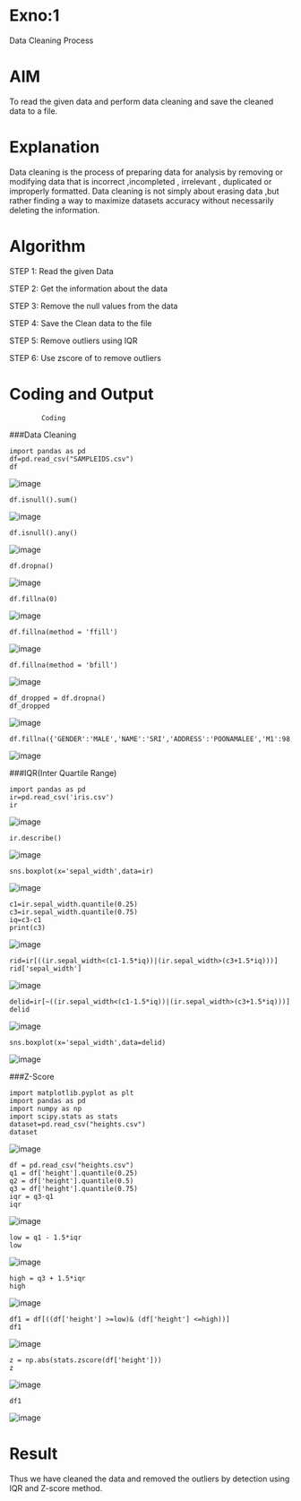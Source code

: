 # Exno:1
Data Cleaning Process

# AIM
To read the given data and perform data cleaning and save the cleaned data to a file.

# Explanation
Data cleaning is the process of preparing data for analysis by removing or modifying data that is incorrect ,incompleted , irrelevant , duplicated or improperly formatted. Data cleaning is not simply about erasing data ,but rather finding a way to maximize datasets accuracy without necessarily deleting the information.

# Algorithm
STEP 1: Read the given Data

STEP 2: Get the information about the data

STEP 3: Remove the null values from the data

STEP 4: Save the Clean data to the file

STEP 5: Remove outliers using IQR

STEP 6: Use zscore of to remove outliers

# Coding and Output
            Coding
###Data Cleaning
```
import pandas as pd
df=pd.read_csv("SAMPLEIDS.csv")
df
```
![image](https://github.com/user-attachments/assets/c2f8b967-4bbc-4f96-a736-e502636f0289)

```
df.isnull().sum()
```
![image](https://github.com/user-attachments/assets/c83924d0-f161-4909-942b-d7819c490b74)

```
df.isnull().any()
```
![image](https://github.com/user-attachments/assets/1f30c5b5-ca36-4655-a169-f4be12f3df60)

```
df.dropna()
```
![image](https://github.com/user-attachments/assets/b5f0885f-9729-4250-b214-ff4a2c2974e6)
```
df.fillna(0)
```
![image](https://github.com/user-attachments/assets/170ba850-88b1-4cc4-8e63-89fa5f52bef3)

```
df.fillna(method = 'ffill')
```
![image](https://github.com/user-attachments/assets/51dc4417-ab7d-43de-88a7-753d2d5b89fe)

```
df.fillna(method = 'bfill')
```
![image](https://github.com/user-attachments/assets/0a9f1606-aec2-4563-85ce-eeedbe273451)

```
df_dropped = df.dropna()
df_dropped
```
![image](https://github.com/user-attachments/assets/77c2f821-bad3-4b93-ab16-10000c08f306)

```
df.fillna({'GENDER':'MALE','NAME':'SRI','ADDRESS':'POONAMALEE','M1':98,'M2':87,'M3':76,'M4':92,'TOTAL':305,'AVG':89.999999})
```
![image](https://github.com/user-attachments/assets/fa171d77-48fe-4865-9265-5e4d45a025e1)


###IQR(Inter Quartile Range)
```
import pandas as pd
ir=pd.read_csv('iris.csv')
ir
```
![image](https://github.com/user-attachments/assets/8e9c2206-03ab-4811-a790-71b0e2170a70)

```
ir.describe()
```
![image](https://github.com/user-attachments/assets/b5fd0447-fcab-4e84-8612-302bce1415fa)

```
sns.boxplot(x='sepal_width',data=ir)
```
![image](https://github.com/user-attachments/assets/fbfe44a7-90d4-4689-ab86-bf094649e30c)
```
c1=ir.sepal_width.quantile(0.25)
c3=ir.sepal_width.quantile(0.75)
iq=c3-c1
print(c3)
```
![image](https://github.com/user-attachments/assets/e7686fa3-ef11-456c-8ac7-0f0df1b2a2e2)

```
rid=ir[((ir.sepal_width<(c1-1.5*iq))|(ir.sepal_width>(c3+1.5*iq)))]
rid['sepal_width']
```
![image](https://github.com/user-attachments/assets/e5cba4fd-0e12-4999-8eb9-44ca2df815bd)

```
delid=ir[~((ir.sepal_width<(c1-1.5*iq))|(ir.sepal_width>(c3+1.5*iq)))]
delid
```
![image](https://github.com/user-attachments/assets/3f9bdaf0-9d46-4cc2-907e-97ec2a70aa7a)

```
sns.boxplot(x='sepal_width',data=delid)
```
![image](https://github.com/user-attachments/assets/5b238522-a248-4aba-932a-20597f7aa129)


###Z-Score
```
import matplotlib.pyplot as plt
import pandas as pd
import numpy as np
import scipy.stats as stats
dataset=pd.read_csv("heights.csv")
dataset
```
![image](https://github.com/user-attachments/assets/35ccb515-2d60-4976-8bd9-b626fc6331d7)

```
df = pd.read_csv("heights.csv")
q1 = df['height'].quantile(0.25)
q2 = df['height'].quantile(0.5)
q3 = df['height'].quantile(0.75)
iqr = q3-q1
iqr
```
![image](https://github.com/user-attachments/assets/9c41d724-4134-462d-b3b2-4b610f0505d7)

```
low = q1 - 1.5*iqr
low
```
![image](https://github.com/user-attachments/assets/17baf7db-23aa-4a8d-9337-558abaa31363)

```
high = q3 + 1.5*iqr
high
```
![image](https://github.com/user-attachments/assets/33cfa566-d6cf-40ac-8f63-94da54da97a2)

```
df1 = df[((df['height'] >=low)& (df['height'] <=high))]
df1
```
![image](https://github.com/user-attachments/assets/09f1c80d-7587-4b05-ac30-3147bf7a5e9b)
```
z = np.abs(stats.zscore(df['height']))
z
```
![image](https://github.com/user-attachments/assets/a0fae905-68eb-4f55-b472-58601ee21888)

```df1 = df[z<3]
df1
```
![image](https://github.com/user-attachments/assets/2bc49648-74d6-445c-b8da-d29204b96f4a)

# Result

Thus we have cleaned the data and removed the outliers by detection using IQR and Z-score method.
